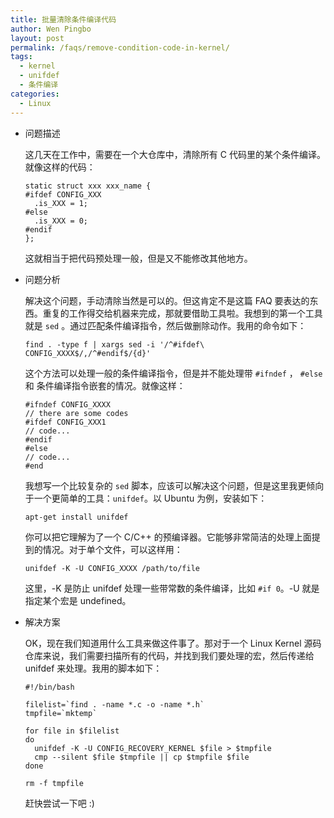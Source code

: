 ```yaml
---
title: 批量清除条件编译代码
author: Wen Pingbo
layout: post
permalink: /faqs/remove-condition-code-in-kernel/
tags:
  - kernel
  - unifdef
  - 条件编译
categories:
  - Linux
---
```

  * 问题描述

    这几天在工作中，需要在一个大仓库中，清除所有 C 代码里的某个条件编译。就像这样的代码：

        static struct xxx xxx_name {
        #ifdef CONFIG_XXX
          .is_XXX = 1;
        #else
          .is_XXX = 0;
        #endif
        };


    这就相当于把代码预处理一般，但是又不能修改其他地方。

  * 问题分析

    解决这个问题，手动清除当然是可以的。但这肯定不是这篇 FAQ 要表达的东西。重复的工作得交给机器来完成，那就要借助工具啦。我想到的第一个工具就是 `sed` 。通过匹配条件编译指令，然后做删除动作。我用的命令如下：

        find . -type f | xargs sed -i '/^#ifdef\ CONFIG_XXXX$/,/^#endif$/{d}'


    这个方法可以处理一般的条件编译指令，但是并不能处理带 `#ifndef` ， `#else` 和 条件编译指令嵌套的情况。就像这样：



        #ifndef CONFIG_XXXX
        // there are some codes
        #ifdef CONFIG_XXX1
        // code...
        #endif
        #else
        // code...
        #end


    我想写一个比较复杂的 `sed` 脚本，应该可以解决这个问题，但是这里我更倾向于一个更简单的工具：`unifdef`。以 Ubuntu 为例，安装如下：

        apt-get install unifdef


    你可以把它理解为了一个 C/C++ 的预编译器。它能够非常简洁的处理上面提到的情况。对于单个文件，可以这样用：

        unifdef -K -U CONFIG_XXXX /path/to/file


    这里，-K 是防止 unifdef 处理一些带常数的条件编译，比如 `#if 0`。-U 就是指定某个宏是 undefined。

  * 解决方案

    OK，现在我们知道用什么工具来做这件事了。那对于一个 Linux Kernel 源码仓库来说，我们需要扫描所有的代码，并找到我们要处理的宏，然后传递给 unifdef 来处理。我用的脚本如下：

        #!/bin/bash
        
        filelist=`find . -name *.c -o -name *.h`
        tmpfile=`mktemp`
        
        for file in $filelist
        do
          unifdef -K -U CONFIG_RECOVERY_KERNEL $file > $tmpfile
          cmp --silent $file $tmpfile || cp $tmpfile $file
        done
        
        rm -f tmpfile


    赶快尝试一下吧 :)



